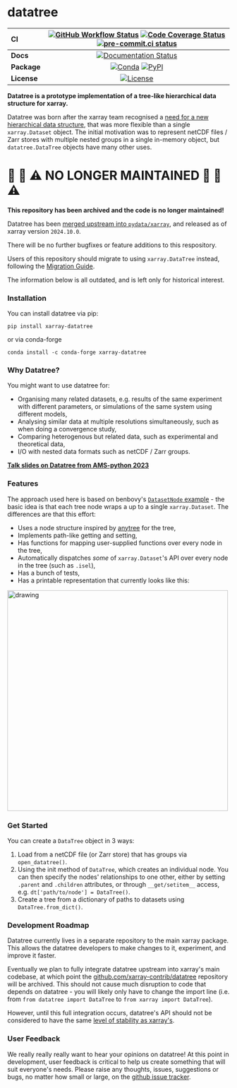# datatree

| CI          | [![GitHub Workflow Status][github-ci-badge]][github-ci-link] [![Code Coverage Status][codecov-badge]][codecov-link] [![pre-commit.ci status][pre-commit.ci-badge]][pre-commit.ci-link] |
| :---------- | :------------------------------------------------------------------------------------------------------------------------------------------------------------------------------------: |
| **Docs**    |                                                                     [![Documentation Status][rtd-badge]][rtd-link]                                                                     |
| **Package** |                                                          [![Conda][conda-badge]][conda-link] [![PyPI][pypi-badge]][pypi-link]                                                          |
| **License** |                                                                         [![License][license-badge]][repo-link]                                                                         |


**Datatree is a prototype implementation of a tree-like hierarchical data structure for xarray.**

Datatree was born after the xarray team recognised a [need for a new hierarchical data structure](https://github.com/pydata/xarray/issues/4118),
that was more flexible than a single `xarray.Dataset` object.
The initial motivation was to represent netCDF files / Zarr stores with multiple nested groups in a single in-memory object,
but `datatree.DataTree` objects have many other uses.

# :rotating_light: :bell: :warning: NO LONGER MAINTAINED :rotating_light: :bell: :warning:

**This repository has been archived and the code is no longer maintained!**

Datatree has been [merged upstream into `pydata/xarray`](https://github.com/pydata/xarray/issues/8572), and released as of xarray version `2024.10.0`.

There will be no further bugfixes or feature additions to this respository.

Users of this repository should migrate to using `xarray.DataTree` instead, following the [Migration Guide](https://github.com/pydata/xarray/blob/main/DATATREE_MIGRATION_GUIDE.md).

The information below is all outdated, and is left only for historical interest.

### Installation
You can install datatree via pip:
```shell
pip install xarray-datatree
```

or via conda-forge
```shell
conda install -c conda-forge xarray-datatree
```

### Why Datatree?

You might want to use datatree for:

- Organising many related datasets, e.g. results of the same experiment with different parameters, or simulations of the same system using different models,
- Analysing similar data at multiple resolutions simultaneously, such as when doing a convergence study,
- Comparing heterogenous but related data, such as experimental and theoretical data,
- I/O with nested data formats such as netCDF / Zarr groups.

[**Talk slides on Datatree from AMS-python 2023**](https://speakerdeck.com/tomnicholas/xarray-datatree-hierarchical-data-structures-for-multi-model-science)

### Features

The approach used here is based on benbovy's [`DatasetNode` example](https://gist.github.com/benbovy/92e7c76220af1aaa4b3a0b65374e233a) - the basic idea is that each tree node wraps a up to a single `xarray.Dataset`. The differences are that this effort:
- Uses a node structure inspired by [anytree](https://github.com/xarray-contrib/datatree/issues/7) for the tree,
- Implements path-like getting and setting,
- Has functions for mapping user-supplied functions over every node in the tree,
- Automatically dispatches *some* of `xarray.Dataset`'s API over every node in the tree (such as `.isel`),
- Has a bunch of tests,
- Has a printable representation that currently looks like this:
<img src="https://user-images.githubusercontent.com/35968931/130657849-577faa00-1b8b-4e33-a45c-4f389ce325b2.png" alt="drawing" width="500"/>

### Get Started

You can create a `DataTree` object in 3 ways:
1) Load from a netCDF file (or Zarr store) that has groups via `open_datatree()`.
2) Using the init method of `DataTree`, which creates an individual node.
  You can then specify the nodes' relationships to one other, either by setting `.parent` and `.children` attributes,
  or through `__get/setitem__` access, e.g. `dt['path/to/node'] = DataTree()`.
3) Create a tree from a dictionary of paths to datasets using `DataTree.from_dict()`.

### Development Roadmap

Datatree currently lives in a separate repository to the main xarray package.
This allows the datatree developers to make changes to it, experiment, and improve it faster.

Eventually we plan to fully integrate datatree upstream into xarray's main codebase, at which point the [github.com/xarray-contrib/datatree](https://github.com/xarray-contrib/datatree>) repository will be archived.
This should not cause much disruption to code that depends on datatree - you will likely only have to change the import line (i.e. from ``from datatree import DataTree`` to ``from xarray import DataTree``).

However, until this full integration occurs, datatree's API should not be considered to have the same [level of stability as xarray's](https://docs.xarray.dev/en/stable/contributing.html#backwards-compatibility).

### User Feedback

We really really really want to hear your opinions on datatree!
At this point in development, user feedback is critical to help us create something that will suit everyone's needs.
Please raise any thoughts, issues, suggestions or bugs, no matter how small or large, on the [github issue tracker](https://github.com/xarray-contrib/datatree/issues).


[github-ci-badge]: https://img.shields.io/github/actions/workflow/status/xarray-contrib/datatree/main.yaml?branch=main&label=CI&logo=github
[github-ci-link]: https://github.com/xarray-contrib/datatree/actions?query=workflow%3ACI
[codecov-badge]: https://img.shields.io/codecov/c/github/xarray-contrib/datatree.svg?logo=codecov
[codecov-link]: https://codecov.io/gh/xarray-contrib/datatree
[rtd-badge]: https://img.shields.io/readthedocs/xarray-datatree/latest.svg
[rtd-link]: https://xarray-datatree.readthedocs.io/en/latest/?badge=latest
[pypi-badge]: https://img.shields.io/pypi/v/xarray-datatree?logo=pypi
[pypi-link]: https://pypi.org/project/xarray-datatree
[conda-badge]: https://img.shields.io/conda/vn/conda-forge/xarray-datatree?logo=anaconda
[conda-link]: https://anaconda.org/conda-forge/xarray-datatree
[license-badge]: https://img.shields.io/github/license/xarray-contrib/datatree
[repo-link]: https://github.com/xarray-contrib/datatree
[pre-commit.ci-badge]: https://results.pre-commit.ci/badge/github/xarray-contrib/datatree/main.svg
[pre-commit.ci-link]: https://results.pre-commit.ci/latest/github/xarray-contrib/datatree/main

